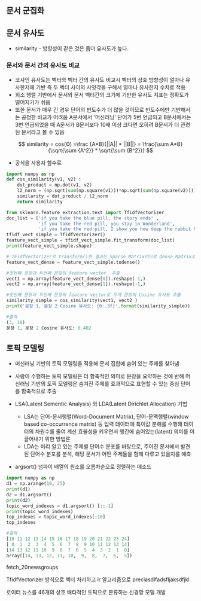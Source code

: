 
## 문서 군집화




## 문서 유사도 

* similarity  - 방향성이 같은 것은 좀더 유사도가 높다. 

### 문서와 문서 간의 유사도 비교

* 코사인 유사도는 벡터와 벡터 간의 유사도 비교시 벡터의 상호 방향성이 얼마나 유사한지에 기반 즉 두 벡터 사이의 사잇각을 구해서 얼마나 유사한지 수치로 적용
* 희소 행렬 기반에서 문서와 문서 벡터간의 크기에 기반한 유사도 지표는 정확도가 떨어지기가 쉬움
* 또한 문서가 매우 긴 경우 단어의 빈도수가 더 많을 것이므로 빈도수에만 기반해서는 공정한 비교가 어려움 A문서에서 '머신러닝' 단어가 5번 언급되고 B문서에서는 3번 언급되었을 때 A문서가 B문서보다 10배 이상 크다면 오히려 B문서가  더 관련된 문서라고 볼 수 있음

$$
similarity = cos(Θ) =\frac {A*B}{||A|| * ||B||} = \frac{\sum A*B} {\sqrt{\sum {A^2}} * \sqrt{\sum {B^2}}}
$$

* 공식을 사용자 함수로 

```python
import numpy as np 
def cos_similarity(v1, v2) : 
    dot_product = np.dot(v1, v2)
    l2_norm = (np.sqrt(sum(np.square(v1)))*np.sqrt(sum(np.square(v2))))
    similarity = dot_product / l2_norm
    return similarity
```

```python
from sklearn.feature_extraction.text import TfidfVectorizer
doc_list = ['if you take the blue pill, the story ends' ,
            'if you take the red pill, you stay in Wonderland',
            'if you take the red pill, I show you how deep the rabbit hole goes']
tfidf_vect_simple = TfidfVectorizer()
feature_vect_simple = tfidf_vect_simple.fit_transform(doc_list)
print(feature_vect_simple.shape)

# TFidfVectorizer로 transform()한 결과는 Sparse Matrix이므로 Dense Matrix로 변환. 
feature_vect_dense = feature_vect_simple.todense()

#첫번째 문장과 두번째 문장의 feature vector  추출
vect1 = np.array(feature_vect_dense[0]).reshape(-1,)
vect2 = np.array(feature_vect_dense[1]).reshape(-1,)

#첫번째 문장과 두번째 문장의 feature vector로 두개 문장의 Cosine 유사도 추출
similarity_simple = cos_similarity(vect1, vect2 )
print('문장 1, 문장 2 Cosine 유사도: {0:.3f}'.format(similarity_simple))

#출력
(3, 18)
문장 1, 문장 2 Cosine 유사도: 0.402
```

## 토픽 모델링 

* 머신러닝 기반의 토픽 모델링을 적용해 문서 집합에 숨어 있는 주제를 찾아냄
* 사람이 수행하는 토픽 모델링은 더 함축적인 의미로 문장을 요약하는 것에 반해 머신러닝 기반의 토픽 모델링은 숨겨진 주제를 효과적으로 표현할 수 있는 중심 단어를 함축적으로 추출
* LSA(Latent Sementic Analysis) 와 LDA(Latent Dirichlet Allocation) 기법
  * LSA는 단어-문서행렬(Word-Document Matrix), 단어-문맥행렬(window based co-occurrence matrix) 등 입력 데이터에 특이값 분해를 수행해 데이터의 차원수를 줄여 계산 효율성을 키우면서 행간에 숨어있는(latent) 의미를 이끌어내기 위한 방법론
  * LDA는 미리 알고 있는 주제별 단어수 분포를 바탕으로, 주어진 문서에서 발견된 단어수 분포를 분석, 해당 문서가 어떤 주제들을 함께 다루고 있을지를 예측



* argsort() 넘파이 배열의 원소를 오름차순으로 정렬하는 메소드

```python
import numpy as np 
d1 = np.arange(10, 25)
print(d1) 
d2 = d1.argsort()
print(d2)
topic_word_indexes = d1.argsort() [::-1]
print(topic_word_indexes)
top_indexes = topic_word_indexes[:10]
top_indexes

#출력
[10 11 12 13 14 15 16 17 18 19 20 21 22 23 24]
[ 0  1  2  3  4  5  6  7  8  9 10 11 12 13 14]
[14 13 12 11 10  9  8  7  6  5  4  3  2  1  0]
array([14, 13, 12, 11, 10,  9,  8,  7,  6,  5])
```


fetch_20newsgroups 

TfidfVectorizer 방식으로 벡터 처리하고 lr 알고리즘으로 preciasdlfadsfljaksdfjkl


로이터 뉴스를 46개의 상호 배타적인 토픽으로 분류하는 신경망 모델 개발